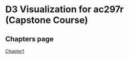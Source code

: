 # D3 Visualization for ac297r (Capstone Course)
## Chapters page

[Chapter1 ](https://github.com/zonakostic/D3_Visualization_for_Capstone/blob/master/Chapters/Lab_1/D3%20Intro.htm)